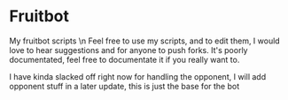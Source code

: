 Fruitbot
========

My fruitbot scripts \n
Feel free to use my scripts, and to edit them, 
I would love to hear suggestions and for anyone to push forks.
It's poorly documentated, feel free to documentate it if you really want to.

I have kinda slacked off right now for handling the opponent, I will add opponent stuff in a later update, this is just the base for the bot
